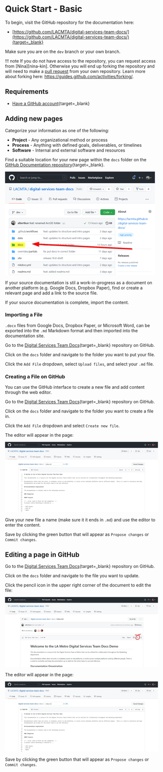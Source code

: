 # Quick Start - Basic

To begin, visit the GitHub repository for the documentation here:

 - [https://github.com/LACMTA/digital-services-team-docs/](https://github.com/LACMTA/digital-services-team-docs/){target=_blank}

Make sure you are on the `dev` branch or your own branch.

!!! note
    If you do not have access to the repository, you can request access from [Nina][nina-kin]. Otherwise you will end up forking the repository and will need to make a [pull request](https://docs.github.com/en/github/collaborating-with-pull-requests/proposing-changes-to-your-work-with-pull-requests/about-pull-requests) from your own repository. Learn more about forking here:
    https://guides.github.com/activities/forking/.

## Requirements

- [Have a GitHub account](https://github.com/){target=_blank}

## Adding new pages

Categorize your information as one of the following:

- **Project** - Any organizational method or process
- **Process** - Anything with defined goals, deliverables, or timelines
- **Software** - Internal and external software and resources

Find a suitable location for your new page within the `docs` folder on the [GitHub Documentation repository](https://github.com/LACMTA/digital-services-team-docs/){target=_blank}.

![Location of the docs folder](media/docs_folder.png)

If your source documentation is stil a work-in-progress as a document on another platform (e.g. Google Docs, Dropbox Paper), find or create a relevant page and add a link to the source file.

If your source documentation is complete, import the content.

### Importing a File

`.docx` files from Google Docs, Dropbox Paper, or Microsoft Word, can be exported into the `.md` Markdown format and then imported into the documentation site.

Go to the [Digital Services Team Docs](https://github.com/LACMTA/digital-services-team-docs.git){target=_blank} repository on GitHub.

Click on the `docs` folder and navigate to the folder you want to put your file.

Click the `Add File` dropdown, select `Upload files`, and select your `.md` file.

### Creating a File on GitHub

You can use the GitHub interface to create a new file and add content through the web editor.

Go to the [Digital Services Team Docs](https://github.com/LACMTA/digital-services-team-docs.git){target=_blank} repository on GitHub.

Click on the `docs` folder and navigate to the folder you want to create a file in.

Click the `Add File` dropdown and select `Create new file`.

The editor will appear in the page:

![GitHub editor](./media/github-editor.jpg)

Give your new file a name (make sure it it ends in `.md`) and use the editor to enter the content.

Save by clicking the green button that will appear as `Propose changes` or `Commit changes`.

## Editing a page in GitHub

Go to the [Digital Services Team Docs](https://github.com/LACMTA/digital-services-team-docs.git){target=_blank} repository on GitHub.

Click on the `docs` folder and navigate to the file you want to update.

Click the pencil icon in the upper right corner of the document to edit the file:

![edit icon on GitHub](./media/github-edit-icon.jpg)

The editor will appear in the page:

![GitHub editor](./media/github-editor.jpg)

Save by clicking the green button that will appear as `Propose changes` or `Commit changes`.
